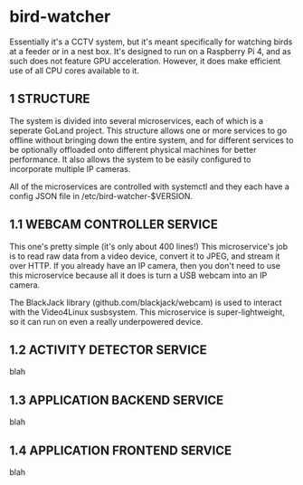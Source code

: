 # bird-watcher
Essentially it's a CCTV system, but it's meant specifically for watching birds at a feeder or in a nest box. It's designed to run on a Raspberry Pi 4, and as such does not feature GPU acceleration. However, it does make efficient use of all CPU cores available to it.

1 STRUCTURE
---------

The system is divided into several microservices, each of which is a seperate GoLand project. This structure allows one or more services to go offline without bringing down the entire system, and for different services to be optionally offloaded onto different physical machines for better performance. It also allows the system to be easily configured to incorporate multiple IP cameras.

All of the microservices are controlled with systemctl and they each have a config JSON file in /etc/bird-watcher-$VERSION.

  1.1 WEBCAM CONTROLLER SERVICE
  -----------------------------
  
  This one's pretty simple (it's only about 400 lines!) This microservice's job is to read raw data from a video device, convert it to JPEG, and stream it over HTTP. If you already have an IP camera, then you don't need to use this microservice because all it does is turn a USB webcam into an IP camera.
  
  The BlackJack library (github.com/blackjack/webcam) is used to interact with the Video4Linux susbsystem. This microservice is super-lightweight, so it can run on even a really underpowered device.
  
  1.2 ACTIVITY DETECTOR SERVICE
  -----------------------------
  
  blah
  
  1.3 APPLICATION BACKEND SERVICE
  -------------------------------
  
  blah
  
  1.4 APPLICATION FRONTEND SERVICE
  --------------------------------
  
  blah
